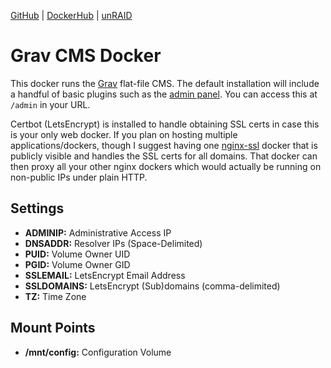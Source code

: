 [GitHub](https://github.com/nephatrine/docker-gravcms) |
[DockerHub](https://hub.docker.com/r/nephatrine/gravcms/) |
[unRAID](https://github.com/nephatrine/unraid-docker-templates)

# Grav CMS Docker

This docker runs the [Grav](https://getgrav.org/) flat-file CMS. The default installation will include a handful of basic plugins such as the [admin panel](https://github.com/getgrav/grav-plugin-admin/blob/develop/README.md). You can access this at `/admin` in your URL.

Certbot (LetsEncrypt) is installed to handle obtaining SSL certs in case this is your only web docker. If you plan on hosting multiple applications/dockers, though I suggest having one [nginx-ssl](https://hub.docker.com/r/nephatrine/nginx-ssl/) docker that is publicly visible and handles the SSL certs for all domains. That docker can then proxy all your other nginx dockers which would actually be running on non-public IPs under plain HTTP.

## Settings

- **ADMINIP:** Administrative Access IP
- **DNSADDR:** Resolver IPs (Space-Delimited)
- **PUID:** Volume Owner UID
- **PGID:** Volume Owner GID
- **SSLEMAIL:** LetsEncrypt Email Address
- **SSLDOMAINS:** LetsEncrypt (Sub)domains (comma-delimited)
- **TZ:** Time Zone

## Mount Points

- **/mnt/config:** Configuration Volume